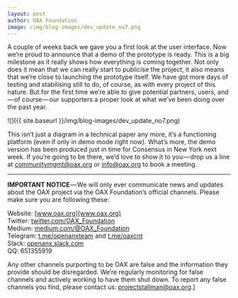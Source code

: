 ```yaml
---
layout: post
author: OAX Foundation
image: /img/blog-images/dev_update_no7.png
---
```


A couple of weeks back we gave you a first look at the user interface. Now we’re proud to announce that a demo of the prototype is ready. This is a big milestone as it really shows how everything is coming together. Not only does it mean that we can really start to publicise the project, it also means that we’re close to launching the prototype itself. We have got more days of testing and stabilising still to do, of course, as with every project of this nature. But for the first time we’re able to give potential partners, users, and — of course — our supporters a proper look at what we’ve been doing over the past year.

![]({{ site.baseurl }}/img/blog-images/dev_update_no7.png)

This isn’t just a diagram in a technical paper any more, it’s a functioning platform (even if only in demo mode right now). What’s more, the demo version has been produced just in time for Consensus in New York next week. If you’re going to be there, we’d love to show it to you — drop us a line at [communitymgmt@oax.org](mailto:communitymgmt@oax.org) or [info@oax.org](mailto:info@oax.org) to book a meeting.

---

**IMPORTANT NOTICE** — We will only ever communicate news and updates about the OAX project via the OAX Foundation’s official channels. Please make sure you are following these:

Website: [www.oax.org](www.oax.org)  
Twitter: [twitter.com/OAX_Foundation](twitter.com/OAX_Foundation)  
Medium: [medium.com/@OAX_Foundation](medium.com/@OAX_Foundation)  
Telegram: [t.me/openanxteam](t.me/openanxteam) and [t.me/oaxcnt](t.me/oaxcnt)  
Slack: [openanx.slack.com](openanx.slack.com)  
QQ: 651355919  

Any other channels purporting to be OAX are false and the information they provide should be disregarded. We’re regularly monitoring for false channels and actively working to have them shut down. To report any false channels you find, please contact us: [projectstallman@oax.org](mailto:projectstallman@oax.org).]